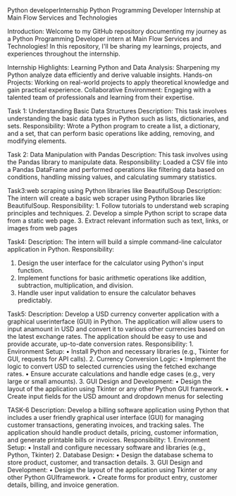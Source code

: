 Python developerInternship
Python Programming Developer Internship at Main Flow Services and Technologies 

Introduction: Welcome to my GitHub repository documenting my journey as a Python Programming Developer intern at Main Flow Services and Technologies! In this repository, I'll be sharing my learnings, projects, and experiences throughout the internship.

Internship Highlights: Learning Python and Data Analysis: Sharpening my Python analyze data efficiently and derive valuable insights. Hands-on Projects: Working on real-world projects to apply theoretical knowledge and gain practical experience. Collaborative Environment: Engaging with a talented team of professionals and learning from their expertise.


Task 1: Understanding Basic Data Structures
Description: This task involves understanding the basic data types in Python such as lists, dictionaries, and sets.
Responsibility: Wrote a Python program to create a list, a dictionary, and a set, that can perform basic operations like adding, removing, and modifying elements.


Task 2: Data Manipulation with Pandas
Description: This task involves using the Pandas library to manipulate data.
Responsibility: Loaded a CSV file into a Pandas DataFrame and performed operations like filtering data based on conditions, handling missing values, and calculating summary statistics.

Task3:web scraping using Python libraries like BeautifulSoup
Description: The intern will create a basic web scraper using Python libraries like BeautifulSoup.
Responsibility: 1. Follow tutorials to understand web scraping principles and techniques.
2. Develop a simple Python script to scrape data from a static web page.
3. Extract relevant information such as text, links, or images from web pages

Task4: Description: The intern will build a simple command-line calculator application in Python.
Responsibility:
1. Design the user interface for the calculator using Python's input function.
2. Implement functions for basic arithmetic operations like addition, subtraction, multiplication, and division.
3. Handle user input validation to ensure the calculator behaves predictably.

Task5:
Description:
Develop a USD currency converter application with a graphical userinterface (GUI) in Python. The application will allow users to input anamount in USD and convert it to various other currencies based on the
latest exchange rates. The application should be easy to use and provide accurate, up-to-date conversion rates.
Responsibility: 1. Environment Setup:
• Install Python and necessary libraries (e.g., Tkinter for GUI, requests for API calls).
2. Currency Conversion Logic:
• Implement the logic to convert USD to selected currencies using the fetched exchange rates.
• Ensure accurate calculations and handle edge cases (e.g., very large or small amounts).
3. GUI Design and Development:
• Design the layout of the application using Tkinter or any other Python GUI framework. 
• Create input fields for the USD amount and dropdown menus for selecting


TASK-6
Description: Develop a billing software application using Python that includes a user friendly graphical user interface (GUI) for managing customer transactions, generating invoices, and tracking sales. The application should handle product details, pricing, customer information, and generate printable bills or invoices.
Responsibility: 1. Environment Setup:
• Install and configure necessary software and libraries (e.g., Python, Tkinter)
2. Database Design: 
• Design the database schema to store product, customer, and transaction details.
3. GUI Design and Development:
• Design the layout of the application using Tkinter or any other Python GUIframework. 
• Create forms for product entry, customer details, billing, and invoice generation.


